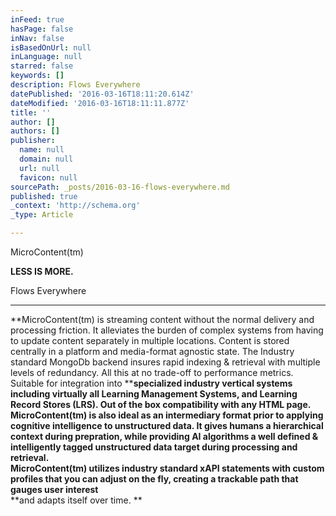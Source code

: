 ```yaml
---
inFeed: true
hasPage: false
inNav: false
isBasedOnUrl: null
inLanguage: null
starred: false
keywords: []
description: Flows Everywhere
datePublished: '2016-03-16T18:11:20.614Z'
dateModified: '2016-03-16T18:11:11.877Z'
title: ''
author: []
authors: []
publisher:
  name: null
  domain: null
  url: null
  favicon: null
sourcePath: _posts/2016-03-16-flows-everywhere.md
published: true
_context: 'http://schema.org'
_type: Article

---
```

MicroContent(tm)

**LESS IS MORE.**

Flows Everywhere

****  
**MicroContent(tm) is  streaming content without the normal delivery and processing friction.  It alleviates the burden of complex systems from having to update content separately in multiple locations.    Content is stored centrally in a platform and media-format agnostic state.  The Industry standard MongoDb backend insures rapid indexing & retrieval with multiple levels of redundancy.  All this at no trade-off to performance metrics.  
Suitable for integration into ****specialized industry vertical systems including virtually all Learning Management Systems, and Learning Record Stores (LRS).  Out of the box compatibility with any HTML page.  
MicroContent(tm) is also ideal as an intermediary format prior to applying cognitive intelligence to unstructured data.  It gives humans a hierarchical context during prepration, while providing AI algorithms a well defined & intelligently tagged unstructured data target during processing and retrieval.**  
**MicroContent(tm) utilizes industry standard xAPI statements with custom profiles that you can adjust on the fly, creating a trackable path that gauges user interest**  
**and adapts itself over time.  **